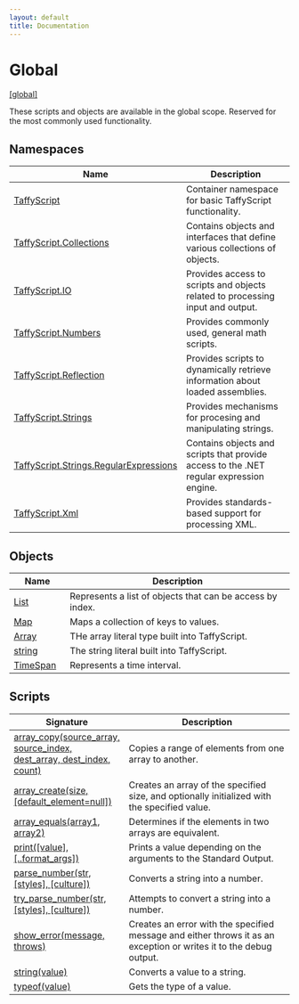```yaml
---
layout: default
title: Documentation
---
```


# Global

[\[global\]]({{site.baseurl}}/docs/)

These scripts and objects are available in the global scope. Reserved for the most commonly used functionality.

## Namespaces

<table>
  <col width="20%">
  <thead>
    <tr>
      <th>Name</th>
      <th>Description</th>
    </tr>
  </thead>
  <tbody>
    <tr>
      <td><a href="{{site.baseurl}}/docs/TaffyScript/">TaffyScript</a></td>
      <td>Container namespace for basic TaffyScript functionality.</td>
    </tr>
    <tr>
      <td><a href="{{site.baseurl}}/docs/TaffyScript/Collections/">TaffyScript.Collections</a></td>
      <td>Contains objects and interfaces that define various collections of objects.</td>
    </tr>
    <tr>
      <td><a href="{{site.baseurl}}/docs/TaffyScript/IO/">TaffyScript.IO</a></td>
      <td>Provides access to scripts and objects related to processing input and output.</td>
    </tr>
    <tr>
      <td><a href="{{site.baseurl}}/docs/TaffyScript/Numbers/">TaffyScript.Numbers</a></td>
      <td>Provides commonly used, general math scripts.</td>
    </tr>
    <tr>
      <td><a href="{{site.baseurl}}/docs/TaffyScript/Reflection/">TaffyScript.Reflection</a></td>
      <td>Provides scripts to dynamically retrieve information about loaded assemblies.</td>
    </tr>
    <tr>
      <td><a href="{{site.baseurl}}/docs/TaffyScript/Strings/">TaffyScript.Strings</a></td>
      <td>Provides mechanisms for procesing and manipulating strings.</td>
    </tr>
    <tr>
      <td><a href="{{site.baseurl}}/docs/TaffyScript/Strings/RegularExpressions/">TaffyScript.Strings.RegularExpressions</a></td>
      <td>Contains objects and scripts that provide access to the .NET regular expression engine.</td>
    </tr>
    <tr>
      <td><a href="{{site.baseurl}}/docs/TaffyScript/Xml/">TaffyScript.Xml</a></td>
      <td>Provides standards-based support for processing XML.</td>
    </tr>
  </tbody>
</table>

## Objects

<table>
  <col width="20%">
  <thead>
    <tr>
      <th>Name</th>
      <th>Description</th>
    </tr>
  </thead>
  <tbody>
    <tr>
      <td><a href="{{site.baseurl}}/docs/List">List</a></td>
      <td>Represents a list of objects that can be access by index.</td>
    </tr>
    <tr>
      <td><a href="{{site.baseurl}}/docs/Map">Map</a></td>
      <td>Maps a collection of keys to values.</td>
    </tr>
    <tr>
      <td><a href="{{site.baseurl}}/docs/Array">Array</a></td>
      <td>THe array literal type built into TaffyScript.</td>
    </tr>
    <tr>
      <td><a href="{{site.baseurl}}/docs/string">string</a></td>
      <td>The string literal built into TaffyScript.</td>
    </tr>
    <tr>
      <td><a href="{{site.baseurl}}/docs/TimeSpan">TimeSpan</a></td>
      <td>Represents a time interval.</td>
    </tr>
  </tbody>
</table>

## Scripts

<table>
  <col width="20%">
  <thead>
    <tr>
      <th>Signature</th>
      <th>Description</th>
    </tr>
  </thead>
  <tbody>
    <tr>
      <td><a href="{{site.baseurl}}/docs/array_copy">array_copy(source_array, source_index, dest_array, dest_index, count)</a></td>
      <td>Copies a range of elements from one array to another.</td>
    </tr>
    <tr>
      <td><a href="{{site.baseurl}}/docs/array_create">array_create(size, [default_element=null])</a></td>
      <td>Creates an array of the specified size, and optionally initialized with the specified value.</td>
    </tr>
    <tr>
      <td><a href="{{site.baseurl}}/docs/array_equals">array_equals(array1, array2)</a></td>
      <td>Determines if the elements in two arrays are equivalent.</td>
    </tr>
    <tr>
      <td><a href="{{site.baseurl}}/docs/print">print([value], [..format_args])</a></td>
      <td>Prints a value depending on the arguments to the Standard Output.</td>
    </tr>
    <tr>
      <td><a href="{{site.baseurl}}/docs/parse_number">parse_number(str, [styles], [culture])</a></td>
      <td>Converts a string into a number.</td>
    </tr>
    <tr>
      <td><a href="{{site.baseurl}}/docs/try_parse_number">try_parse_number(str, [styles], [culture])</a></td>
      <td>Attempts to convert a string into a number.</td>
    </tr>
    <tr>
      <td><a href="{{site.baseurl}}/docs/show_error">show_error(message, throws)</a></td>
      <td>Creates an error with the specified message and either throws it as an exception or writes it to the debug output.</td>
    </tr>
    <tr>
      <td><a href="{{site.baseurl}}/docs/string">string(value)</a></td>
      <td>Converts a value to a string.</td>
    </tr>
    <tr>
      <td><a href="{{site.baseurl}}/docs/typeof">typeof(value)</a></td>
      <td>Gets the type of a value.</td>
    </tr>
  </tbody>
</table>
